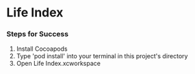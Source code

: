 # Life Index
### Steps for Success
1. Install Cocoapods
2. Type 'pod install' into your terminal in this project's directory
3. Open Life Index.xcworkspace
